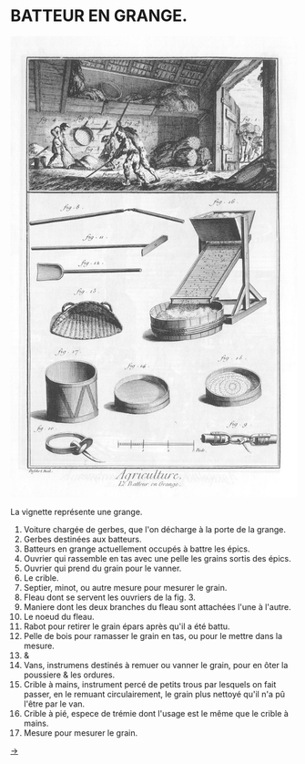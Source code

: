 BATTEUR EN GRANGE.
==================

[![Planche 1](Planche_1.jpeg)](Planche1_.jpeg)

La vignette représente une grange.

1. Voiture chargée de gerbes, que l'on décharge à la porte de la grange.
2. Gerbes destinées aux batteurs.
3. Batteurs en grange actuellement occupés à battre les épics.
4. Ouvrier qui rassemble en tas avec une pelle les grains sortis des épics.
5. Ouvrier qui prend du grain pour le vanner.
6. Le crible.
7. Septier, minot, ou autre mesure pour mesurer le grain.
8. Fleau dont se servent les ouvriers de la fig. 3.
9. Maniere dont les deux branches du fleau sont attachées l'une à l'autre.
10. Le noeud du fleau.
11. Rabot pour retirer le grain épars après qu'il a été battu.
12. Pelle de bois pour ramasser le grain en tas, ou pour le mettre dans la mesure.
13. &
14. Vans, instrumens destinés à remuer ou vanner le grain, pour en ôter la poussiere & les ordures.
15. Crible à mains, instrument percé de petits trous par lesquels on fait passer, en le remuant circulairement, le grain plus nettoyé qu'il n'a pû l'être par le van.
16. Crible à pié, espece de trémie dont l'usage est le même que le crible à mains.
17. Mesure pour mesurer le grain.


[->](../06-Conservation_des_grains/Légende.md)
